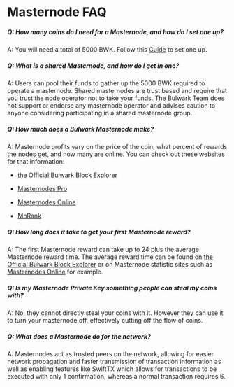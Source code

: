 # Masternode FAQ

##### Q: How many coins do I need for a Masternode, and how do I set one up?

A: You will need a total of 5000 BWK. Follow this [Guide](https://github.com/bulwark-crypto/Bulwark-MN-Install) to set one up.

##### Q: What is a shared Masternode, and how do I get in one?

A: Users can pool their funds to gather up the 5000 BWK required to operate a masternode. Shared masternodes are trust based and require that you trust the node operator not to take your funds. The Bulwark Team does not support or endorse any masternode operator and advises caution to anyone considering participating in a shared masternode group.

##### Q: How much does a Bulwark Masternode make?

A: Masternode profits vary on the price of the coin, what percent of rewards the nodes get, and how many are online. You can check out these websites for that information:

* [the Official Bulwark Block Explorer](https://explorer.bulwarkcrypto.com/)

* [Masternodes Pro](https://masternodes.pro/stats/bwk)

* [Masternodes Online](https://masternodes.online/currencies/BWK/)

* [MnRank](http://mnrank.com/)

##### Q: How long does it take to get your first Masternode reward?

A: The first Masternode reward can take up to 24 plus the average Masternode reward time. The average reward time can be found on [the Official Bulwark Block Explorer](https://explorer.bulwarkcrypto.com/) or on Masternode statistic sites such as [Masternodes Online](https://masternodes.online/currencies/BWK/) for example.

##### Q: Is my Masternode Private Key something people can steal my coins with?

A: No, they cannot directly steal your coins with it. However they can use it to turn your masternode off, effectively cutting off the flow of coins.

##### Q: What does a Masternode do for the network?

A: Masternodes act as trusted peers on the network, allowing for easier network propagation and faster transmission of transaction information as well as enabling features like SwiftTX which allows for transactions to be executed with only 1 confirmation, whereas a normal transaction requires 6.

